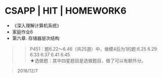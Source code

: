 # CSAPP | HIT | HOMEWORK6 
* 《深入理解计算机系统》
* 家庭作业6 
* 第六章. 存储器层次结构 <br>
>> P451：题6.22～6.46（共25道）中，做模4后为1的题:6.25 6.29 6.33 6.37 6.41 6.45 <br>
>> ★选做题：其中四星题目是选做题目，做了可以有额外分。

> 2018/12/7
